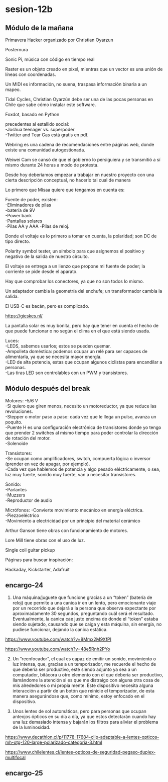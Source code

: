 # sesion-12b
## Módulo de la mañana

Primavera Hacker organizado por Christian Oyarzun

Posternura

Sonic Pi, música con código en tiempo real

Raster es un objeto creado en píxel, mientras que un vector es una unión de líneas con coordenadas.

Un MIDI es información, no suena, traspasa información binaria a un mapeo.

Tidal Cycles, Christian Oyarzún debe ser una de las pocas personas en Chile que sabe cómo instalar este software.

Foxdot, basado en Python

precedentes al estallido social:  
-Joshua teenager vs. superpoder  
-Twitter and Tear Gas está gratis en pdf.   

Webring es una cadena de recomendaciones entre páginas web, donde existe una comunidad autogestionada.

Weiwei Cam se cansó de que el gobierno lo persiguiera y se transmitió a sí mismo durante 24 horas a modo de protesta.

Desde hoy deberíamos empezar a trabajar en nuestro proyecto con una cierta descripción conceptual, no hacerlo tal cual de manera 

Lo primero que Misaa quiere que tengamos en cuenta es:

Fuente de poder, existen:  
-Eliminadores de pilas  
-batería de 9V  
-Power bank  
-Pantallas solares  
-Pilas AA y AAA
-Pilas de reloj.

Donde el voltaje es lo primero a tomar en cuenta, la polaridad; son DC de tipo directo.

Polarity symbol tester, un símbolo para que asignemos el positivo y negativo de la salida de nuestro circuito.

El voltaje se entrega a un lienzo que propone mi fuente de poder; la corriente se pide desde el aparato.

Hay que comprobar los conectores, ya que no son todos lo mismo.

Un adaptador cambia la geometría del enchufe; un transformador cambia la salida.

El USB-C es bacán, pero es complicado.

https://gieskes.nl/

La pantalla solar es muy bonita, pero hay que tener en cuenta el hecho de que puede funcionar o no según el clima en el que está siendo usada.

Luces:  
-LEDS, sabemos usarlos; estos se pueden quemar.  
-Ampolleta doméstica: podemos ocupar un relé para ser capaces de alimentarla, ya que se necesita mayor energía.  
-LED de alta potencia, estas que ocupan algunos ciclistas para encandilar a personas.  
-Las tiras LED son controlables con un PWM y transistores.  

## Módulo después del break

Motores:
-5/6 V   
-Si quiero que giren menos, necesito un motoreductor, ya que reduce las revoluciones.  
-Stepper o motor paso a paso: cada vez que le llega un pulso, avanza un poquito.   
-Puente H es una configuración electrónica de transistores donde yo tengo que prender 2 switches al mismo tiempo para poder controlar la dirección de rotación del motor.  
-Solenoide  

Transistores:  
-Se ocupan como amplificadores, switch, compuerta lógica o inversor (prender en vez de apagar, por ejemplo).    
-Cada vez que hablemos de potencia y algo pesado eléctricamente, o sea, luz muy fuerte, sonido muy fuerte, van a necesitar transistores.  

Sonido:  
-Parlantes  
-Muzzers  
-Reproductor de audio  

Micrófonos:
-Convierte movimiento mecánico en energía eléctrica.   
-Piezzoeléctrico  
-Movimiento a electricidad por un principio del material cerámico  


Arthur Ganson tiene obras con funcionamiento de motores. 

Lore Mill tiene obras con el uso de luz.

Single coil guitar pickup

Páginas para buscar inspiración:

Hackaday, Kickstarter, Adafruit

## encargo-24

1. Una máquina/juguete que funcione gracias a un “token” (batería de reloj) que permite a una canica ir en un lento, pero emocionante viaje por un recorrido que dejará a la persona que observa expectante por aproximadamente 30 segundos, preguntando cuál será el resultado. Eventualmente, la canica cae justo encima de donde el “token” estaba siendo sujetado, causando que se caiga y esta máquina, sin energía, no pudiese funcionar, dejando la canica estática.

https://www.youtube.com/watch?v=8Mmx2M9XfPI

https://www.youtube.com/watch?v=48e5Rnh2PYo

2. Un “reenfocador”, el cual es capaz de emitir un sonido, movimiento o luz intensa, que, gracias a un temporizador, me recuerde el hecho de que debería ser productivo, esté siendo adjunto ya sea a un computador, bitácora u otro elemento con el que debería ser productivo, llamándome la atención si es que me distraigo con alguna otra cosa de mis alrededores o mi propia mente. Este dispositivo necesita alguna interacción a partir de un botón que reinicie el temporizador, de esta manera asegurándose que, como mínimo, estoy enfocado en el dispositivo.

3. Unos lentes de sol automáticos, pero para personas que ocupan anteojos ópticos en su día a día, ya que estos detectarán cuando hay una luz demasiado intensa y bajarán los filtros para aliviar el problema de la luminosidad.

https://www.decathlon.cl/p/11778-17684-clip-adaptable-a-lentes-opticos-mh-otg-120-large-polarizado-categoria-3.html

https://www.chilelentes.cl/lentes-opticos-de-seguridad-pegaso-duplex-multifocal

## encargo-25

